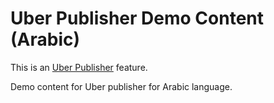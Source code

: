 # Uber Publisher Demo Content (Arabic) 

This is an [Uber Publisher](https://www.drupal.org/project/uber_publisher)
 feature.

Demo content for Uber publisher for Arabic language.